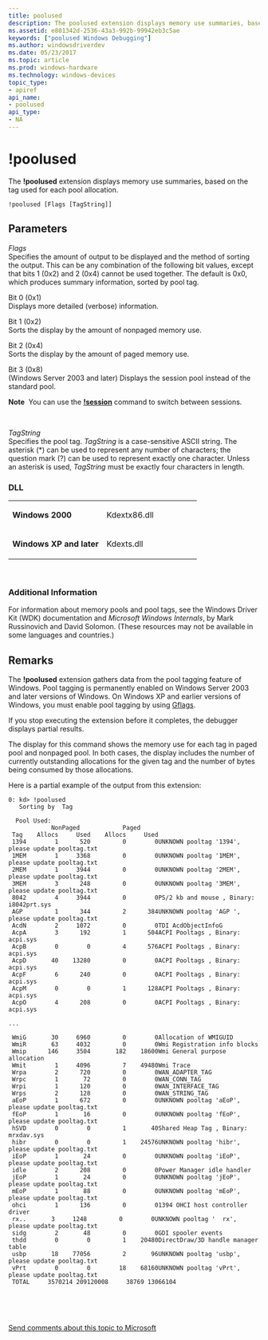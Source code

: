 ```yaml
---
title: poolused
description: The poolused extension displays memory use summaries, based on the tag used for each pool allocation.
ms.assetid: e801342d-2536-43a3-992b-99942eb3c5ae
keywords: ["poolused Windows Debugging"]
ms.author: windowsdriverdev
ms.date: 05/23/2017
ms.topic: article
ms.prod: windows-hardware
ms.technology: windows-devices
topic_type:
- apiref
api_name:
- poolused
api_type:
- NA
---
```


# !poolused


The **!poolused** extension displays memory use summaries, based on the tag used for each pool allocation.

```
!poolused [Flags [TagString]] 
```

## <span id="ddk__poolused_dbg"></span><span id="DDK__POOLUSED_DBG"></span>Parameters


<span id="_______Flags______"></span><span id="_______flags______"></span><span id="_______FLAGS______"></span> *Flags*   
Specifies the amount of output to be displayed and the method of sorting the output. This can be any combination of the following bit values, except that bits 1 (0x2) and 2 (0x4) cannot be used together. The default is 0x0, which produces summary information, sorted by pool tag.

<span id="Bit_0__0x1_"></span><span id="bit_0__0x1_"></span><span id="BIT_0__0X1_"></span>Bit 0 (0x1)  
Displays more detailed (verbose) information.

<span id="Bit_1__0x2_"></span><span id="bit_1__0x2_"></span><span id="BIT_1__0X2_"></span>Bit 1 (0x2)  
Sorts the display by the amount of nonpaged memory use.

<span id="Bit_2__0x4_"></span><span id="bit_2__0x4_"></span><span id="BIT_2__0X4_"></span>Bit 2 (0x4)  
Sorts the display by the amount of paged memory use.

<span id="Bit_3__0x8_"></span><span id="bit_3__0x8_"></span><span id="BIT_3__0X8_"></span>Bit 3 (0x8)  
(Windows Server 2003 and later) Displays the session pool instead of the standard pool.

**Note**  You can use the [**!session**](-session.md) command to switch between sessions.

 

<span id="_______TagString______"></span><span id="_______tagstring______"></span><span id="_______TAGSTRING______"></span> *TagString*   
Specifies the pool tag. *TagString* is a case-sensitive ASCII string. The asterisk (\*) can be used to represent any number of characters; the question mark (?) can be used to represent exactly one character. Unless an asterisk is used, *TagString* must be exactly four characters in length.

### <span id="DLL"></span><span id="dll"></span>DLL

<table>
<colgroup>
<col width="50%" />
<col width="50%" />
</colgroup>
<tbody>
<tr class="odd">
<td align="left"><p><strong>Windows 2000</strong></p></td>
<td align="left"><p>Kdextx86.dll</p></td>
</tr>
<tr class="even">
<td align="left"><p><strong>Windows XP and later</strong></p></td>
<td align="left"><p>Kdexts.dll</p></td>
</tr>
</tbody>
</table>

 

### <span id="Additional_Information"></span><span id="additional_information"></span><span id="ADDITIONAL_INFORMATION"></span>Additional Information

For information about memory pools and pool tags, see the Windows Driver Kit (WDK) documentation and *Microsoft Windows Internals*, by Mark Russinovich and David Solomon. (These resources may not be available in some languages and countries.)

Remarks
-------

The **!poolused** extension gathers data from the pool tagging feature of Windows. Pool tagging is permanently enabled on Windows Server 2003 and later versions of Windows. On Windows XP and earlier versions of Windows, you must enable pool tagging by using [Gflags](gflags.md).

If you stop executing the extension before it completes, the debugger displays partial results.

The display for this command shows the memory use for each tag in paged pool and nonpaged pool. In both cases, the display includes the number of currently outstanding allocations for the given tag and the number of bytes being consumed by those allocations.

Here is a partial example of the output from this extension:

```
0: kd> !poolused
   Sorting by  Tag

  Pool Used:
            NonPaged            Paged
 Tag    Allocs     Used    Allocs     Used
 1394        1      520         0        0UNKNOWN pooltag '1394', please update pooltag.txt
 1MEM        1     3368         0        0UNKNOWN pooltag '1MEM', please update pooltag.txt
 2MEM        1     3944         0        0UNKNOWN pooltag '2MEM', please update pooltag.txt
 3MEM        3      248         0        0UNKNOWN pooltag '3MEM', please update pooltag.txt
 8042        4     3944         0        0PS/2 kb and mouse , Binary: i8042prt.sys
 AGP         1      344         2      384UNKNOWN pooltag 'AGP ', please update pooltag.txt
 AcdN        2     1072         0        0TDI AcdObjectInfoG 
 AcpA        3      192         1      504ACPI Pooltags , Binary: acpi.sys
 AcpB        0        0         4      576ACPI Pooltags , Binary: acpi.sys
 AcpD       40    13280         0        0ACPI Pooltags , Binary: acpi.sys
 AcpF        6      240         0        0ACPI Pooltags , Binary: acpi.sys
 AcpM        0        0         1      128ACPI Pooltags , Binary: acpi.sys
 AcpO        4      208         0        0ACPI Pooltags , Binary: acpi.sys

...

 WmiG       30     6960         0        0Allocation of WMIGUID 
 WmiR       63     4032         0        0Wmi Registration info blocks 
 Wmip      146     3504       182    18600Wmi General purpose allocation 
 Wmit        1     4096         7    49480Wmi Trace 
 Wrpa        2      720         0        0WAN_ADAPTER_TAG 
 Wrpc        1       72         0        0WAN_CONN_TAG 
 Wrpi        1      120         0        0WAN_INTERFACE_TAG 
 Wrps        2      128         0        0WAN_STRING_TAG 
 aEoP        1      672         0        0UNKNOWN pooltag 'aEoP', please update pooltag.txt
 fEoP        1       16         0        0UNKNOWN pooltag 'fEoP', please update pooltag.txt
 hSVD        0        0         1       40Shared Heap Tag , Binary: mrxdav.sys
 hibr        0        0         1    24576UNKNOWN pooltag 'hibr', please update pooltag.txt
 iEoP        1       24         0        0UNKNOWN pooltag 'iEoP', please update pooltag.txt
 idle        2      208         0        0Power Manager idle handler 
 jEoP        1       24         0        0UNKNOWN pooltag 'jEoP', please update pooltag.txt
 mEoP        1       88         0        0UNKNOWN pooltag 'mEoP', please update pooltag.txt
 ohci        1      136         0        01394 OHCI host controller driver 
 rx..       3     1248         0        0UNKNOWN pooltag '  rx', please update pooltag.txt
 sidg        2       48         0        0GDI spooler events 
 thdd        0        0         1    20480DirectDraw/3D handle manager table 
 usbp       18    77056         2       96UNKNOWN pooltag 'usbp', please update pooltag.txt
 vPrt        0        0        18    68160UNKNOWN pooltag 'vPrt', please update pooltag.txt
 TOTAL     3570214 209120008     38769 13066104
```

 

 

[Send comments about this topic to Microsoft](mailto:wsddocfb@microsoft.com?subject=Documentation%20feedback%20[debugger\debugger]:%20!poolused%20%20RELEASE:%20%285/15/2017%29&body=%0A%0APRIVACY%20STATEMENT%0A%0AWe%20use%20your%20feedback%20to%20improve%20the%20documentation.%20We%20don't%20use%20your%20email%20address%20for%20any%20other%20purpose,%20and%20we'll%20remove%20your%20email%20address%20from%20our%20system%20after%20the%20issue%20that%20you're%20reporting%20is%20fixed.%20While%20we're%20working%20to%20fix%20this%20issue,%20we%20might%20send%20you%20an%20email%20message%20to%20ask%20for%20more%20info.%20Later,%20we%20might%20also%20send%20you%20an%20email%20message%20to%20let%20you%20know%20that%20we've%20addressed%20your%20feedback.%0A%0AFor%20more%20info%20about%20Microsoft's%20privacy%20policy,%20see%20http://privacy.microsoft.com/default.aspx. "Send comments about this topic to Microsoft")




